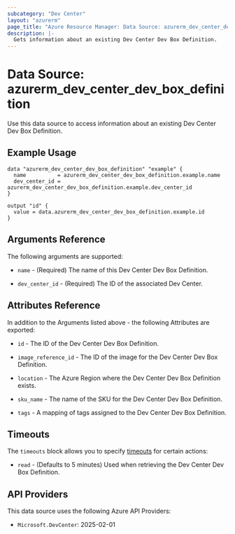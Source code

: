 ```yaml
---
subcategory: "Dev Center"
layout: "azurerm"
page_title: "Azure Resource Manager: Data Source: azurerm_dev_center_dev_box_definition"
description: |-
  Gets information about an existing Dev Center Dev Box Definition.
---
```


# Data Source: azurerm_dev_center_dev_box_definition

Use this data source to access information about an existing Dev Center Dev Box Definition.

## Example Usage

```hcl
data "azurerm_dev_center_dev_box_definition" "example" {
  name          = azurerm_dev_center_dev_box_definition.example.name
  dev_center_id = azurerm_dev_center_dev_box_definition.example.dev_center_id
}

output "id" {
  value = data.azurerm_dev_center_dev_box_definition.example.id
}
```

## Arguments Reference

The following arguments are supported:

* `name` - (Required) The name of this Dev Center Dev Box Definition.

* `dev_center_id` - (Required) The ID of the associated Dev Center.

## Attributes Reference

In addition to the Arguments listed above - the following Attributes are exported:

* `id` - The ID of the Dev Center Dev Box Definition.

* `image_reference_id` - The ID of the image for the Dev Center Dev Box Definition.

* `location` - The Azure Region where the Dev Center Dev Box Definition exists.

* `sku_name` - The name of the SKU for the Dev Center Dev Box Definition.

* `tags` - A mapping of tags assigned to the Dev Center Dev Box Definition.

## Timeouts

The `timeouts` block allows you to specify [timeouts](https://www.terraform.io/language/resources/syntax#operation-timeouts) for certain actions:

* `read` - (Defaults to 5 minutes) Used when retrieving the Dev Center Dev Box Definition.

## API Providers
<!-- This section is generated, changes will be overwritten -->
This data source uses the following Azure API Providers:

* `Microsoft.DevCenter`: 2025-02-01
